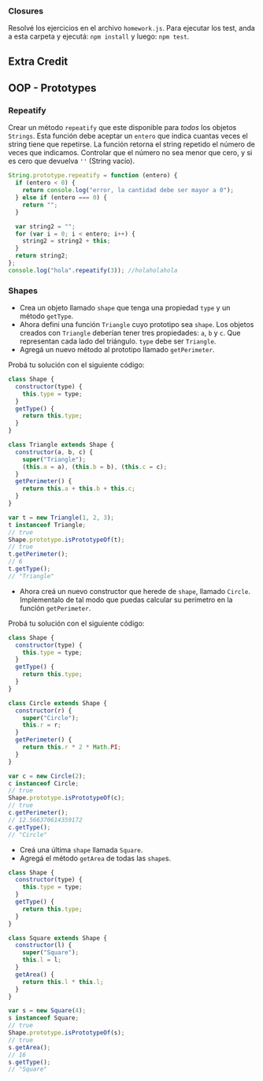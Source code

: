 ### Closures

Resolvé los ejercicios en el archivo `homework.js`.
Para ejecutar los test, anda a esta carpeta y ejecutá:
`npm install` y luego:
`npm test`.

## Extra Credit

## OOP - Prototypes

### Repeatify

Crear un método `repeatify` que este disponible para _todos_ los objetos `Strings`. Esta función debe aceptar un `entero` que indica cuantas veces el string tiene que repetirse. La función retorna el string repetido el número de veces que indicamos. Controlar que el número no sea menor que cero, y si es cero que devuelva `''` (String vacío).

```javascript
String.prototype.repeatify = function (entero) {
  if (entero < 0) {
    return console.log("error, la cantidad debe ser mayor a 0");
  } else if (entero === 0) {
    return "";
  }

  var string2 = "";
  for (var i = 0; i < entero; i++) {
    string2 = string2 + this;
  }
  return string2;
};
console.log("hola".repeatify(3)); //holaholahola
```

### Shapes

- Crea un objeto llamado `shape` que tenga una propiedad `type` y un método `getType`.
- Ahora defini una función `Triangle` cuyo prototipo sea `shape`. Los objetos creados con `Triangle` deberían tener tres propiedades: `a`, `b` y `c`. Que representan cada lado del triángulo. `type` debe ser `Triangle`.
- Agregá un nuevo método al prototipo llamado `getPerimeter`.

Probá tu solución con el siguiente código:

```javascript
class Shape {
  constructor(type) {
    this.type = type;
  }
  getType() {
    return this.type;
  }
}

class Triangle extends Shape {
  constructor(a, b, c) {
    super("Triangle");
    (this.a = a), (this.b = b), (this.c = c);
  }
  getPerimeter() {
    return this.a + this.b + this.c;
  }
}

var t = new Triangle(1, 2, 3);
t instanceof Triangle;
// true
Shape.prototype.isPrototypeOf(t);
// true
t.getPerimeter();
// 6
t.getType();
// "Triangle"
```

- Ahora creá un nuevo constructor que herede de `shape`, llamado `Circle`. Implementalo de tal modo que puedas calcular su perímetro en la función `getPerimeter`.

Probá tu solución con el siguiente código:

```javascript
class Shape {
  constructor(type) {
    this.type = type;
  }
  getType() {
    return this.type;
  }
}

class Circle extends Shape {
  constructor(r) {
    super("Circle");
    this.r = r;
  }
  getPerimeter() {
    return this.r * 2 * Math.PI;
  }
}

var c = new Circle(2);
c instanceof Circle;
// true
Shape.prototype.isPrototypeOf(c);
// true
c.getPerimeter();
// 12.566370614359172
c.getType();
// "Circle"
```

- Creá una última `shape` llamada `Square`.
- Agregá el método `getArea` de todas las `shape`s.

```javascript
class Shape {
  constructor(type) {
    this.type = type;
  }
  getType() {
    return this.type;
  }
}

class Square extends Shape {
  constructor(l) {
    super("Square");
    this.l = l;
  }
  getArea() {
    return this.l * this.l;
  }
}

var s = new Square(4);
s instanceof Square;
// true
Shape.prototype.isPrototypeOf(s);
// true
s.getArea();
// 16
s.getType();
// "Square"
```
